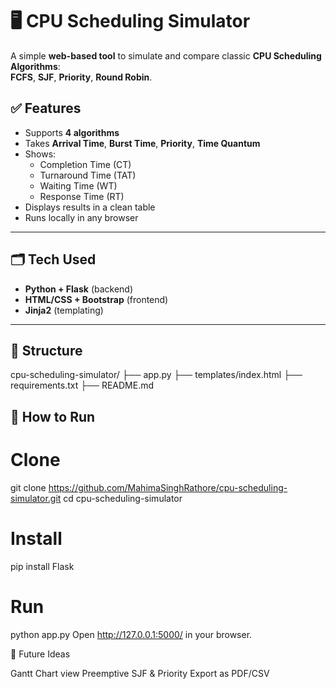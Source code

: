 # 🖥️ CPU Scheduling Simulator

A simple **web-based tool** to simulate and compare classic **CPU Scheduling Algorithms**:  
**FCFS**, **SJF**, **Priority**, **Round Robin**.

## ✅ Features

- Supports **4 algorithms**
- Takes **Arrival Time**, **Burst Time**, **Priority**, **Time Quantum**
- Shows:
  - Completion Time (CT)
  - Turnaround Time (TAT)
  - Waiting Time (WT)
  - Response Time (RT)
- Displays results in a clean table
- Runs locally in any browser

---

## 🗂️ Tech Used

- **Python + Flask** (backend)
- **HTML/CSS + Bootstrap** (frontend)
- **Jinja2** (templating)

---

## 📂 Structure

cpu-scheduling-simulator/
├── app.py
├── templates/index.html
├── requirements.txt
├── README.md


## 🚀 How to Run

# Clone
git clone https://github.com/MahimaSinghRathore/cpu-scheduling-simulator.git
cd cpu-scheduling-simulator

# Install
pip install Flask

# Run
python app.py
Open http://127.0.0.1:5000/ in your browser.

📌 Future Ideas

Gantt Chart view
Preemptive SJF & Priority
Export as PDF/CSV
